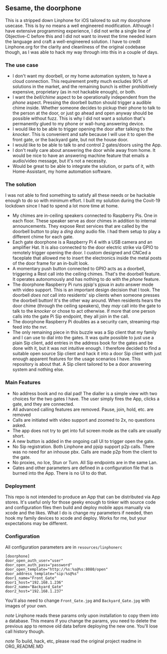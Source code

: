 ##  Sesame, the doorphone

This is a stripped down Linphone for iOS tailored to suit my doorphone usecase. This is by no means a well engineered modification. Although I have extensive programming experience, I did not write a single line of Objective-C before this and I did not want to invest the time needed learn the language and craft a well-engineered solution. I have to credit Linphone.org for the clarity and cleanliness of the original codebase though, as I was able to hack my way through into this in a couple of days.

### The use case
- I don't want my doorbell, or my home automation system, to have a cloud connection. This requirement pretty much excludes 90% of  solutions in the market, and the remaining bunch is either prohibitively expensive, proprietary (as in not hackable enough), or both.
- I want the _bell/chime_ aspect to be operationally independent from the _phone_ aspect. Pressing the doorbell button should trigger a audible chime inside. Whether someone decides to pickup their phone to talk to the person at the door, or just go ahead and open anyway should be possible without fuzz. This is why I did not want a solution that's permanently glued to my phone or wall-hung answering device.   
- I would like to be able to trigger opening the door after talking to the _knocker_. This is convenient and safe because I will use it to open the front gate, or the backyard gate, but not the house door.
- I would like to be able to talk to and control 2 gates/doors using the App.
- I don't really care about answering the door while away from home. It would be nice to have an answering machine feature that emails a audio/video message, but it's not a necessity.
- Would be great to be able to integrate the solution, or parts of it, with Home-Assistant, my home automation software.

### The solution
I was not able to find something to satisfy all these needs or be hackable enough to do so with minimum effort. I built my solution during the Covit-19 lockdown since I had to spend a lot more time at home.
- My chimes are in-ceiling speakers connected to Raspberry Pis. One in each floor. These speaker serve as door chimes in addition to internal announcements. They expose Rest services that are called by the doorbell button to play a _ding dong_ audio file. I had them setup to play a different chime for each gate.
- Each gate doorphone is a Raspberry Pi 4 with a USB camera and an amplifier Hat. It is also connected to the door electric strike via GPIO to remotely trigger opening the door. I custom designed and CNCed a faceplate that allowed me to insert the electronics inside the metal posts of the door frame for an in-built look.
- A momentary push button connected to GPIO acts as a doorbell, triggering a Rest call into the ceiling chimes. That's the doorbell feature. It operates autonomously and has nothing to do with the _phone_ feature.
- The doorphone Raspberry Pi runs pjsip's pjsua in auto answer mode with video support. This is an important design decision that I took. The doorbell _does not_ call into residents' sip clients when someone presses the doorbell button! It's the other way around. When residents hears the door chime (through the ceiling speakers), they _may_ call into the gate to talk to the _knocker_ or chose to act otherwise. If more that one person calls into the gate Pi Sip endpoint, they all join in the call.
- The doorphone Raspberry Pi doubles as a security cam, streaming rtsp feed into the nvr.
- The only remaining piece in this buzzle was a Sip client that my family and I can use to dial into the gates. It was quite possible to just use a plain Sip client, add entries in the address book for the gates and be done with it, but it was not intuitive enough. I therefore decided to find a suitable open source Sip client and hack it into a door Sip client with just enough apparent features for the usage scenarios I have. This repository is about that. A Sip client tailored to be a door answering system and nothing else.

### Main Features
- No address book and no dial pad! The dialler is a simple view with two choices for the two gates I have. The user simply fires the App, clicks a gate, and they are connected.
- All advanced calling features are removed. Pause, join, hold, etc. are removed
- Calls are initiated with video support and zoomed to 2x, no questions asked.
- The app does not try to get into full screen mode as the calls are usually short.
- A new button is added in the ongoing call UI to trigger open the gate.
- No Sip registration. Both Linphone and pjsip support p2p calls. There was no need for an inhouse pbx. Calls are made p2p from the client to the gate. 
- No proxies, no Ice, Stun or Turn. All Sip endpoints are in the same Lan.
- Gates and other parameters are defined in a configuration file that is burned into the App. There is no UI to do that.

### Deployment
This repo is not intended to produce an App that can be distributed via App stores. It's useful only for those geeky enough to tinker with source code and configuration files then build and deploy mobile apps manually via xcode and the likes.
What I do is change my parameters if needed, then hook my family devices to xcode and deploy. Works for me, but your expectations may be different.

### Configuration
All configuration parameters are in `resources/linphonerc`
```
[doorphone]
door_open_auth_user="user"
door_open_auth_pass="password"
door_open_template="http://%s:%s@%s:8080/open"
door_address_template="sip:%s@%s"
door1_name="Front_Gate"
door1_host="192.168.1.236"
door2_name="Backyard_Gate"
door2_host="192.168.1.237"
```
You'll also need to change `Front_Gate.jpg` and `Backyard_Gate.jpg` with images of your own.

_note_
Linphone reads these params only upon installation to copy them into a database. This means if you change the params, you need to delete the previous app to remove old data before deploying the new one. You'll lose call history though.

_note_
To build, hack, etc, please read the original project readme in ORG_README.MD


